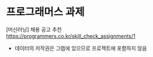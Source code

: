 # 프로그래머스 과제
[머신러닝] 채용 공고 추천
<https://programmers.co.kr/skill_check_assignments/1>

* 데이터의 저작권은 그렙에 있으므로 프로젝트에 포함하지 않음
